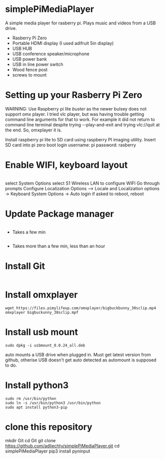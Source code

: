 # simplePiMediaPlayer
A simple media player for rasberry pi.
Plays music and videos from a USB drive.

  - Rasberry Pi Zero
  - Portable HDMI display (I used adifruit 5in display)
  - USB HUB
  - USB conference speaker/microphone
  - USB power bank
  - USB in line power switch
  - Wood fence post
  - screws to mount

# Setting up your Rasberry Pi Zero
WARNING:  Use Raspberry pi lite *buster* as the newer bulsey does not support omx player.  I tried vlc player, but was having trouble getting command line arguments for that to work.  For example it did not return to command line terminal despite trying --play-and-exit and trying vlc://quit at the end.  So, omxplayer it is.

Install raspberry pi lite to SD card using raspberry PI imaging utility.
Insert SD card into pi zero
boot
login username: pi
password: rasberry

# Enable WIFI, keyboard layout
```sudo raspi-config
```
select System Options
select S1 Wireless LAN to configure WIFI
Go through prompts
Configure Localization Options --> Locale and Localization options -> Keyboard
System Options -> Auto login
if asked to reboot, reboot

# Update Package manager
```sudo apt-get udpate
```
   - Takes a few min
```sudo apt-get upgrade
```
   - Takes more than a few min, less than an hour
# Install Git
```sudo apt install git
```

# Install omxplayer
```sudo apt install omxplayer
wget https://files.pimylifeup.com/omxplayer/bigbuckbunny_30sclip.mp4
omxplayer bigbuckunny_30sclip.mpf
```

# Install usb mount
```wget https://github.com/nicokaiser/usbmount/releases/download/0.0.24/usbmount_0.0.24_all.deb
sudo dpkg -i usbmount_0.0.24_all.deb
```
auto mounts a USB drive when plugged in.
Must get latest version from github, otherise USB doesn't get auto detected as automount is supposed to do.

# Install python3
```sudo apt install python3
sudo rm /usr/bin/python
sudo ln -s /usr/bin/python3 /usr/bin/python
sudo apt install python3-pip
```

# clone this repository
mkdir Git
cd Git
git clone https://github.com/adliechty/simplePiMediaPlayer.git
cd simplePiMediaPlayer
pip3 install pyninput

